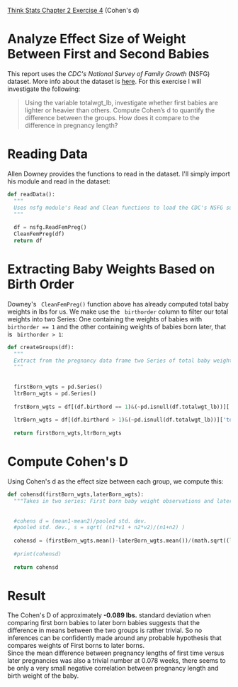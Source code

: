 [Think Stats Chapter 2 Exercise 4](http://greenteapress.com/thinkstats2/html/thinkstats2003.html#toc24) (Cohen's d)

# Analyze Effect Size of Weight Between First and Second Babies  

This report uses the *CDC's* *National Survey of Family Growth* (NSFG) dataset. More info about the dataset is [here](http://cdc.gov/nchs/nsfg.htm). For this exercise I will investigate the following:  
> Using the variable totalwgt_lb, investigate whether first babies
are lighter or heavier than others. Compute Cohen’s d to quantify the
difference between the groups. How does it compare to the difference in
pregnancy length?  

# Reading Data
Allen Downey provides the functions to read in the dataset. I'll simply import his module and read in the dataset:  
```python
def readData():
  """
  Uses nsfg module's Read and Clean functions to load the CDC's NSFG survey data; returns a dataframe.
  """  
  
  df = nsfg.ReadFemPreg()
  CleanFemPreg(df)
  return df
```  

# Extracting Baby Weights Based on Birth Order  
Downey's ` CleanFemPreg()` function above has already computed total baby weights in lbs for us. We make use the ` birthorder` column to filter our total weights into two Series: One containing the weights of babies with ` birthorder == 1` and the other containing weights of babies born later, that is ` birthorder > 1`:  
```python
def createGroups(df):
  """ 
  Extract from the pregnancy data frame two Series of total baby weights, each representing first born babies and non-first born babies. Return two groups as series in a tuple.
  """
  
  
  firstBorn_wgts = pd.Series()
  ltrBorn_wgts = pd.Series()
  
  frstBorn_wgts = df[(df.birthord == 1)&(~pd.isnull(df.totalwgt_lb))]['totalwgt_lb']
  
  ltrBorn_wgts = df[(df.birthord > 1)&(~pd.isnull(df.totalwgt_lb))]['totalwgt_lb']
  
  return firstBorn_wgts,ltrBorn_wgts
```  

# Compute Cohen's D  
Using Cohen's d as the effect size between each group, we compute this:  
```python
def cohensd(firstBorn_wgts,laterBorn_wgts):
  """Takes in two series: First born baby weight observations and later born baby weights. Computes the Cohen's D effect size between the groups and makes a determination as to which group is heavier than the other"""
  
  
  #cohens d = (mean1-mean2)/pooled std. dev.
  #pooled std. dev., s = sqrt( (n1*v1 + n2*v2)/(n1+n2) )
  
  cohensd = (firstBorn_wgts.mean()-laterBorn_wgts.mean())/(math.sqrt((len(firstBorn_wgts)*firstBorn_wgts.var() + len(laterBorn_wgts)*laterBorn_wgts.var())/(len(firstBorn_wgts)+len(laterBorn_wgts)) ))
  
  #print(cohensd)
  
  return cohensd
```   

# Result  

The Cohen's D of approximately **-0.089 lbs.** standard deviation when comparing first born babies to later born babies suggests that the difference in means between the two groups is rather trivial. So no inferences can be confidently made around any probable hypothesis that compares weights of First borns to later borns.  
Since the mean difference between pregnancy lengths of first time versus later pregnancies was also a trivial number at 0.078 weeks, there seems to be only a very small negative correlation between pregnancy length and birth weight of the baby.
